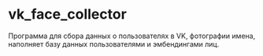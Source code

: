# vk_face_collector
Программа для сбора данных о пользователях в VK, фотографии имена, наполняет базу данных пользователями и эмбендингами лиц.
